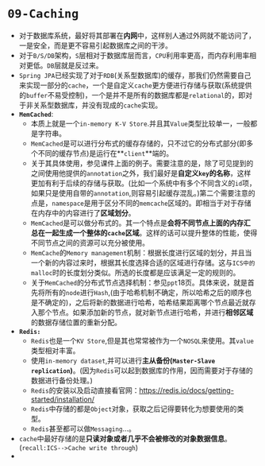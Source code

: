 # `09-Caching`

- 对于数据库系统，最好将其部署在**内网**中，这样别人通过外网就不能访问了，一是安全，而是更不容易引起数据库之间的干涉。
- 对于`B/S/DB`架构，`S`层相对于数据库层而言，`CPU`利用率更高，而内存利用率相对更低。`DB`层就是反过来。
- `Spring JPA`已经实现了对于`RDB`(关系型数据库)的缓存，那我们仍然需要自己来实现一部分的`cache`，一个是自定义`cache`更方便进行存储与获取(系统提供的`buffer`不易受控制)，一个是并不是所有的数据库都是`relational`的，即对于非关系型数据库，并没有现成的`cache`实现。
- **`MemCached`**:
  - 本质上就是一个`in-memory K-V Store`.并且其`Value`类型比较单一，一般都是字符串。
  - `MemCached`是可以进行分布式的缓存存储的，只不过它的分布式部分(即多个不同的缓存节点)是运行在**`client`**端的。
  - 关于其具体使用，参见课件上面的例子。需要注意的是，除了可见提到的之间使用他提供的`annotation`之外，我们最好是**自定义`key`的名称**，这样更加有利于后续的存储与获取。(比如一个系统中有多个不同含义的`id`项，如果只是使用自带的`annotation`,则容易引起缓存混乱。)第二个需要注意的点是，`namespace`是用于区分不同的`memcache`区域的。即相当于对于存储在内存中的内容进行了**区域划分**。
  - `MemCached`是可以做分布式的。其一个特点是**会将不同节点上面的内存汇总在一起生成一个整体的`cache`区域**。这样的话可以提升整体的性能，使得不同节点之间的资源可以充分被使用。
  - `MemCache`的`Memory management`机制：根据长度进行区域的划分，并且当一个新的内容过来时，根据其长度选择合适的区域进行存储。这与`ICS中的malloc`时的长度划分类似。所选的长度都是应该满足一定的规则的。
  - 关于`MemCached`的分布式节点选择机制：参见`ppt`18页。具体来说，就是首先将所有的`node`进行`Hash`,(由于哈希机制不确定，所以哈希之后的顺序也是不确定的)，之后将新的数据进行哈希，哈希结果距离哪个节点最近就存入那个节点。如果添加新的节点，就对新节点进行哈希，并进行**相邻区域**的数据存储位置的重新分配。
- **`Redis:`**
  - `Redis`也是一个`KV Store`,但是其也常常被作为一个`NOSQL`来使用。其`value`类型相对丰富。
  - 使用`in-memory dataset`,并可以进行**主从备份(`Master-Slave replication`)**。(因为`Redis`可以起到数据库的作用，因而需要对于存储的数据进行备份处理。)
  - `Redis`的安装以及启动直接看官网：https://redis.io/docs/getting-started/installation/
  - `Redis`中存储的都是`Object`对象，获取之后记得要转化为想要使用的类型。
  - `Redis`甚至都可以做`Messaging`...。
- `cache`中最好存储的是**只读对象或者几乎不会被修改的对象数据信息**。(`recall:ICS-->Cache write through`)
- 